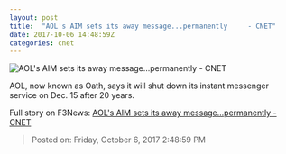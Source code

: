 ```yaml
---
layout: post
title:  "AOL's AIM sets its away message...permanently     - CNET"
date: 2017-10-06 14:48:59Z
categories: cnet
---
```


![AOL's AIM sets its away message...permanently     - CNET](https://cnet2.cbsistatic.com/img/854WCGBCgURK2rLKlaOt4Ov7Rpg=/670x503/2010/01/23/dec447f5-f4d5-11e2-8c7c-d4ae52e62bcc/image1054843x.jpg)

AOL, now known as Oath, says it will shut down its instant messenger service on Dec. 15 after 20 years.


Full story on F3News: [AOL's AIM sets its away message...permanently     - CNET](http://www.f3nws.com/n/gzDdGG)

> Posted on: Friday, October 6, 2017 2:48:59 PM
